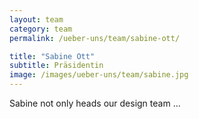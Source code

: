 ```yaml
---
layout: team
category: team
permalink: /ueber-uns/team/sabine-ott/

title: "Sabine Ott"
subtitle: Präsidentin
image: /images/ueber-uns/team/sabine.jpg
---
```

Sabine not only heads our design team ...